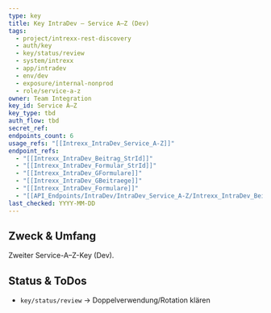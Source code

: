 ```yaml
---
type: key
title: Key IntraDev — Service A–Z (Dev)
tags:
  - project/intrexx-rest-discovery
  - auth/key
  - key/status/review
  - system/intrexx
  - app/intradev
  - env/dev
  - exposure/internal-nonprod
  - role/service-a-z
owner: Team Integration
key_id: Service A–Z
key_type: tbd
auth_flow: tbd
secret_ref:
endpoints_count: 6
usage_refs: "[[Intrexx_IntraDev_Service_A-Z]]"
endpoint_refs:
  - "[[Intrexx_IntraDev_Beitrag_StrId]]"
  - "[[Intrexx_IntraDev_Formular_StrId]]"
  - "[[Intrexx_IntraDev_GFormulare]]"
  - "[[Intrexx_IntraDev_GBeitraege]]"
  - "[[Intrexx_IntraDev_Formulare]]"
  - "[[API_Endpoints/IntraDev/IntraDev_Service_A-Z/Intrexx_IntraDev_Beitraege.md]]"
last_checked: YYYY-MM-DD
---
```



## Zweck & Umfang
Zweiter Service-A–Z-Key (Dev).

## Status & ToDos
- `key/status/review` → Doppelverwendung/Rotation klären
